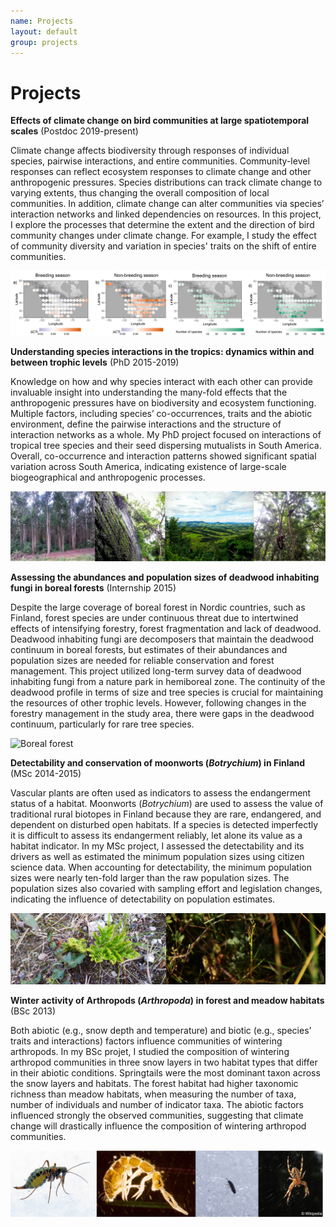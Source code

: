 ```yaml
---
name: Projects
layout: default
group: projects
---
```


<h1 class="page-header text-center"> Projects </h1>


**Effects of climate change on bird communities at large spatiotemporal scales** (Postdoc 2019-present) 

Climate change affects biodiversity through responses of individual species, pairwise interactions, and entire communities. Community-level responses can reflect ecosystem responses to climate change and other anthropogenic pressures. Species distributions can track climate change to varying extents, thus changing the overall composition of local communities. In addition, climate change can alter communities via species’ interaction networks and linked dependencies on resources. In this project, I explore the processes that determine the extent and the direction of bird community changes under climate change. For example, I study the effect of community diversity and variation in species' traits on the shift of entire communities.

<img src="/static/img/diversity_stability.png" class="img-responsive center-block" alt="Community stability under climate change" style="max-height: 200px;"/>


**Understanding species interactions in the tropics: dynamics within and between trophic levels** (PhD 2015-2019)

Knowledge on how and why species interact with each other can provide invaluable insight into understanding the many-fold effects that the anthropogenic pressures have on biodiversity and ecosystem functioning. Multiple factors, including species’ co-occurrences, traits and the abiotic environment, define the pairwise interactions and the structure of interaction networks as a whole. My PhD project focused on interactions of tropical tree species and their seed dispersing mutualists in South America. Overall, co-occurrence and interaction patterns showed significant spatial variation across South America, indicating existence of large-scale biogeographical and anthropogenic processes.

<img src="/static/img/brazil_compilation.png" class="img-responsive center-block" alt="Brazilian Atlantic Forest" style="max-height: 200px;"/>


**Assessing the abundances and population sizes of deadwood inhabiting fungi in boreal forests** (Internship 2015)

Despite the large coverage of boreal forest in Nordic countries, such as Finland, forest species are under continuous threat due to intertwined effects of intensifying forestry, forest fragmentation and lack of deadwood. Deadwood inhabiting fungi are decomposers that maintain the deadwood continuum in boreal forests, but estimates of their abundances and population sizes are needed for reliable conservation and forest management. This project utilized long-term survey data of deadwood inhabiting fungi from a nature park in hemiboreal zone. The continuity of the deadwood profile in terms of size and tree species is crucial for maintaining the resources of other trophic levels. However, following changes in the forestry management in the study area, there were gaps in the deadwood continuum, particularly for rare tree species.

<img src="/static/img/boreal_forest.png" class="img-responsive center-block" alt="Boreal forest" style="max-height: 200px;"/>


**Detectability and conservation of moonworts (*Botrychium*) in Finland** (MSc 2014-2015)

Vascular plants are often used as indicators to assess the endangerment status of a habitat. Moonworts (*Botrychium*) are used to assess the value of traditional rural biotopes in Finland because they are rare, endangered, and dependent on disturbed open habitats. If a species is detected imperfectly it is difficult to assess its endangerment reliably, let alone its value as a habitat indicator. In my MSc project, I assessed the detectability and its drivers as well as estimated the minimum population sizes using citizen science data. When accounting for detectability, the minimum population sizes were nearly ten-fold larger than the raw population sizes. The population sizes also covaried with sampling effort and legislation changes, indicating the influence of detectability on population estimates. 

<img src="/static/img/noidanlukko_combined.png" class="img-responsive center-block" alt="Botrychium samples" style="max-height: 200px;"/>


**Winter activity of Arthropods (*Arthropoda*) in forest and meadow habitats** (BSc 2013)

Both abiotic (e.g., snow depth and temperature) and biotic (e.g., species' traits and interactions) factors influence communities of wintering arthropods. In my BSc projet, I studied the composition of wintering arthropod communities in three snow layers in two habitat types that differ in their abiotic conditions. Springtails were the most dominant taxon across the snow layers and habitats. The forest habitat had higher taxonomic richness than meadow habitats, when measuring the number of taxa, number of individuals and number of indicator taxa. The abiotic factors influenced strongly the observed communities, suggesting that climate change will drastically influence the composition of wintering arthropod communities.

<img src="/static/img/arthropods.png" class="img-responsive center-block" alt="Arthropod samples" style="max-height: 200px;"/>
